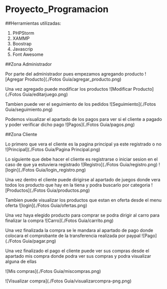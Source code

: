 # Proyecto_Programacion

##Herramientas utilizadas:

1. PHPStorm
2. XAMMP
3. Boostrap
4. Javascrip
5. Font Awesome

##Zona Administrador

Por parte del administrador pues empezamos agregando producto
![Agregar Producto](./Fotos Guia/agregar_producto.png)

Una vez agregado puede modificar los productos 
![Modificar Producto](./Fotos Guia/editarjuego.png)

Tambien puede ver el seguimiento de los pedidos
![Seguimiento](./Fotos Guia/seguimiento.png)

Podemos visualizar el apartado de los pagos para ver si el cliente a pagado y poder verificar dicho pago
![Pagos](./Fotos Guia/pagos.png)

##Zona Cliente

Lo primero que vera el cliente es la pagina principal ya este registrado o no
![Principal](./Fotos Guia/Pagina Principal.png)

Lo siguiente que debe hacer el cliente es registrarse o iniciar sesion en el caso de que ya estuviera registrado
![Registro](./Fotos Guia/registro.png)
![login](./Fotos Guia/Iogin_registro.png)

Una vez dentro el cliente puede dirigirse al apartado de juegos donde vera todos los producto que hay en la tiena y podra buscarlo por categoria
![Productos](./Fotos Guia/productos.png)

Tambien puede visualizar los productos que estan en oferta desde el menu oferta
![login](./Fotos Guia/ofertas.png)

Una vez haya elegido producto para comprar se podra dirigir al carro para finalizar la compra
![Carro](./Fotos Guia/carrito.png)

Una vez finalizada la compra se le mandara al apartado de pago donde colocara el comprobante de la transferencia realizada por paypal
![Pago](./Fotos Guia/pagar.png)

Una vez finalizado el pago el cliente puede ver sus compras desde el apartado mis compra donde podra ver sus compras y podra visualizar alguna de ellas

![Mis compras](./Fotos Guia/miscompras.png)

![Visualizar compra](./Fotos Guia/visualizarcompra-png.png)

